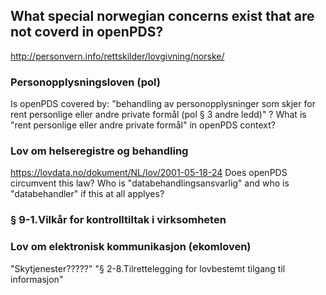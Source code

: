 ## What special norwegian concerns exist that are not coverd in openPDS?
http://personvern.info/rettskilder/lovgivning/norske/

### Personopplysningsloven (pol) 
Is openPDS covered by:
"behandling av personopplysninger som skjer for rent personlige eller andre private formål (pol § 3 andre ledd)" ?
What is "rent personlige eller andre private formål" in openPDS context?

### Lov om helseregistre og behandling
https://lovdata.no/dokument/NL/lov/2001-05-18-24
Does openPDS circumvent this law?
Who is "databehandlingsansvarlig" and who is "databehandler" if this at all applyes?

### § 9-1.Vilkår for kontrolltiltak i virksomheten

### Lov om elektronisk kommunikasjon (ekomloven)
"Skytjenester?????"
"§ 2-8.Tilrettelegging for lovbestemt tilgang til informasjon"

